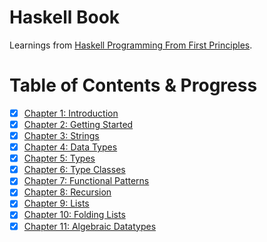 # Haskell Book

Learnings from [Haskell Programming From First Principles](http://haskellbook.com).

# Table of Contents & Progress

- [x] [Chapter 1: Introduction](./Chapters/Introduction/)
- [x] [Chapter 2: Getting Started](./Chapters/GettingStarted/)
- [x] [Chapter 3: Strings](./Chapters/Strings/)
- [x] [Chapter 4: Data Types](./Chapters/DataTypes/)
- [x] [Chapter 5: Types](./Chapters/Types/)
- [x] [Chapter 6: Type Classes](./Chapters/TypeClasses/)
- [x] [Chapter 7: Functional Patterns](./Chapters/FunctionalPatterns/)
- [x] [Chapter 8: Recursion](./Chapters/Recursion/)
- [x] [Chapter 9: Lists](./Chapters/Lists/)
- [x] [Chapter 10: Folding Lists](./Chapters/FoldingLists/)
- [x] [Chapter 11: Algebraic Datatypes](./Chapters/AlgebraicDatatypes/)
